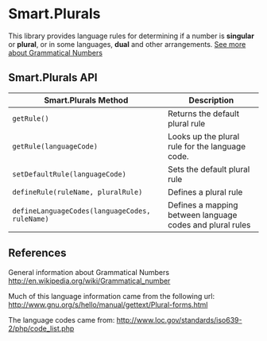# Smart.Plurals

This library provides language rules for determining if a number is **singular** or **plural**, or in some languages,
 **dual** and other arrangements.
 [See more about Grammatical Numbers](http://en.wikipedia.org/wiki/Grammatical_number)

## Smart.Plurals API

| Smart.Plurals Method                              | Description |
| ------------------------------------------------- | ----------- |
| `getRule()`                                       | Returns the default plural rule |
| `getRule(languageCode)`                           | Looks up the plural rule for the language code. |
| `setDefaultRule(languageCode)`                    | Sets the default plural rule |
| `defineRule(ruleName, pluralRule)`                | Defines a plural rule |
| `defineLanguageCodes(languageCodes, ruleName)`    | Defines a mapping between language codes and plural rules |


## References

General information about Grammatical Numbers
http://en.wikipedia.org/wiki/Grammatical_number

Much of this language information came from the following url:
http://www.gnu.org/s/hello/manual/gettext/Plural-forms.html

The language codes came from:
http://www.loc.gov/standards/iso639-2/php/code_list.php
